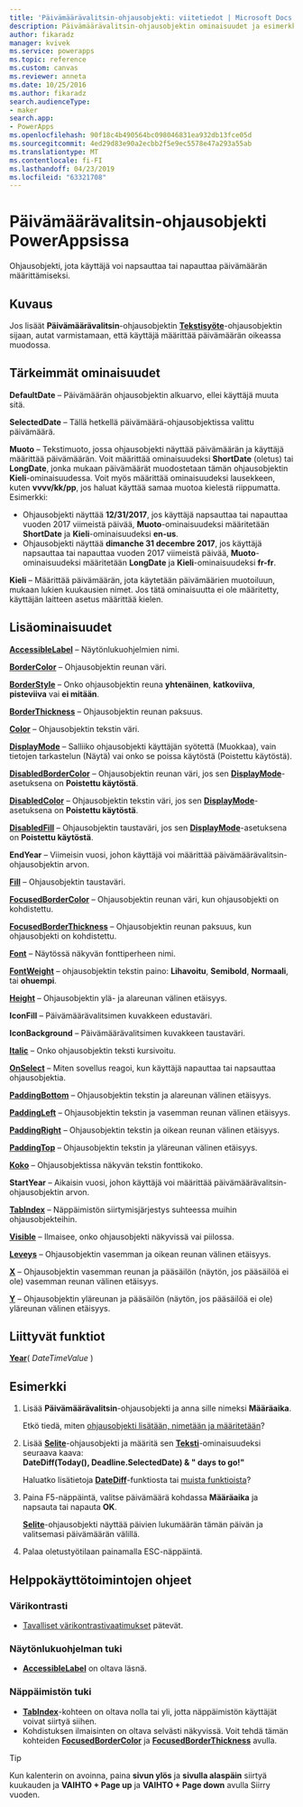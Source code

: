 ```yaml
---
title: 'Päivämäärävalitsin-ohjausobjekti: viitetiedot | Microsoft Docs'
description: Päivämäärävalitsin-ohjausobjektin ominaisuudet ja esimerkkejä
author: fikaradz
manager: kvivek
ms.service: powerapps
ms.topic: reference
ms.custom: canvas
ms.reviewer: anneta
ms.date: 10/25/2016
ms.author: fikaradz
search.audienceType:
- maker
search.app:
- PowerApps
ms.openlocfilehash: 90f18c4b490564bc098046831ea932db13fce05d
ms.sourcegitcommit: 4ed29d83e90a2ecbb2f5e9ec5578e47a293a55ab
ms.translationtype: MT
ms.contentlocale: fi-FI
ms.lasthandoff: 04/23/2019
ms.locfileid: "63321708"
---
```

# <a name="date-picker-control-in-powerapps"></a>Päivämäärävalitsin-ohjausobjekti PowerAppsissa
Ohjausobjekti, jota käyttäjä voi napsauttaa tai napauttaa päivämäärän määrittämiseksi.

## <a name="description"></a>Kuvaus
Jos lisäät **Päivämäärävalitsin**-ohjausobjektin **[Tekstisyöte](control-text-input.md)**-ohjausobjektin sijaan, autat varmistamaan, että käyttäjä määrittää päivämäärän oikeassa muodossa.

## <a name="key-properties"></a>Tärkeimmät ominaisuudet
**DefaultDate** – Päivämäärän ohjausobjektin alkuarvo, ellei käyttäjä muuta sitä.

**SelectedDate** – Tällä hetkellä päivämäärä-ohjausobjektissa valittu päivämäärä.

**Muoto** – Tekstimuoto, jossa ohjausobjekti näyttää päivämäärän ja käyttäjä määrittää päivämäärän. Voit määrittää ominaisuudeksi **ShortDate** (oletus) tai **LongDate**, jonka mukaan päivämäärät muodostetaan tämän ohjausobjektin **Kieli**-ominaisuudessa. Voit myös määrittää ominaisuudeksi lausekkeen, kuten **vvvv/kk/pp**, jos haluat käyttää samaa muotoa kielestä riippumatta. Esimerkki:

* Ohjausobjekti näyttää **12/31/2017**, jos käyttäjä napsauttaa tai napauttaa vuoden 2017 viimeistä päivää, **Muoto**-ominaisuudeksi määritetään **ShortDate** ja **Kieli**-ominaisuudeksi **en-us**.
* Ohjausobjekti näyttää **dimanche 31 decembre 2017**, jos käyttäjä napsauttaa tai napauttaa vuoden 2017 viimeistä päivää, **Muoto**-ominaisuudeksi määritetään **LongDate** ja **Kieli**-ominaisuudeksi **fr-fr**.

**Kieli** – Määrittää päivämäärän, jota käytetään päivämäärien muotoiluun, mukaan lukien kuukausien nimet. Jos tätä ominaisuutta ei ole määritetty, käyttäjän laitteen asetus määrittää kielen.

## <a name="additional-properties"></a>Lisäominaisuudet
**[AccessibleLabel](properties-accessibility.md)** – Näytönlukuohjelmien nimi.

**[BorderColor](properties-color-border.md)** – Ohjausobjektin reunan väri.

**[BorderStyle](properties-color-border.md)** – Onko ohjausobjektin reuna **yhtenäinen**, **katkoviiva**, **pisteviiva** vai **ei mitään**.

**[BorderThickness](properties-color-border.md)** – Ohjausobjektin reunan paksuus.

**[Color](properties-color-border.md)** – Ohjausobjektin tekstin väri.

**[DisplayMode](properties-core.md)**  – Salliiko ohjausobjekti käyttäjän syötettä (Muokkaa), vain tietojen tarkastelun (Näytä) vai onko se poissa käytöstä (Poistettu käytöstä).

**[DisabledBorderColor](properties-color-border.md)** – Ohjausobjektin reunan väri, jos sen **[DisplayMode](properties-core.md)**-asetuksena on **Poistettu käytöstä**.

**[DisabledColor](properties-color-border.md)** – Ohjausobjektin tekstin väri, jos sen **[DisplayMode](properties-core.md)**-asetuksena on **Poistettu käytöstä**.

**[DisabledFill](properties-color-border.md)** – Ohjausobjektin taustaväri, jos sen **[DisplayMode](properties-core.md)**-asetuksena on **Poistettu käytöstä**.

**EndYear** – Viimeisin vuosi, johon käyttäjä voi määrittää päivämäärävalitsin-ohjausobjektin arvon.

**[Fill](properties-color-border.md)** – Ohjausobjektin taustaväri.

**[FocusedBorderColor](properties-color-border.md)**  – Ohjausobjektin reunan väri, kun ohjausobjekti on kohdistettu.

**[FocusedBorderThickness](properties-color-border.md)** – Ohjausobjektin reunan paksuus, kun ohjausobjekti on kohdistettu.

**[Font](properties-text.md)** – Näytössä näkyvän fonttiperheen nimi.

**[FontWeight](properties-text.md)**  – ohjausobjektin tekstin paino: **Lihavoitu**, **Semibold**, **Normaali**, tai **ohuempi**.

**[Height](properties-size-location.md)** – Ohjausobjektin ylä- ja alareunan välinen etäisyys.

**IconFill** – Päivämäärävalitsimen kuvakkeen edustaväri.

**IconBackground** – Päivämäärävalitsimen kuvakkeen taustaväri.

**[Italic](properties-text.md)**  – Onko ohjausobjektin teksti kursivoitu.

**[OnSelect](properties-core.md)** – Miten sovellus reagoi, kun käyttäjä napauttaa tai napsauttaa ohjausobjektia.

**[PaddingBottom](properties-size-location.md)** – Ohjausobjektin tekstin ja alareunan välinen etäisyys.

**[PaddingLeft](properties-size-location.md)** – Ohjausobjektin tekstin ja vasemman reunan välinen etäisyys.

**[PaddingRight](properties-size-location.md)** – Ohjausobjektin tekstin ja oikean reunan välinen etäisyys.

**[PaddingTop](properties-size-location.md)** – Ohjausobjektin tekstin ja yläreunan välinen etäisyys.

**[Koko](properties-text.md)** – Ohjausobjektissa näkyvän tekstin fonttikoko.

**StartYear** – Aikaisin vuosi, johon käyttäjä voi määrittää päivämäärävalitsin-ohjausobjektin arvon.

**[TabIndex](properties-accessibility.md)** – Näppäimistön siirtymisjärjestys suhteessa muihin ohjausobjekteihin.

**[Visible](properties-core.md)** – Ilmaisee, onko ohjausobjekti näkyvissä vai piilossa.

**[Leveys](properties-size-location.md)** – Ohjausobjektin vasemman ja oikean reunan välinen etäisyys.

**[X](properties-size-location.md)** – Ohjausobjektin vasemman reunan ja pääsäilön (näytön, jos pääsäilöä ei ole) vasemman reunan välinen etäisyys.

**[Y](properties-size-location.md)** – Ohjausobjektin yläreunan ja pääsäilön (näytön, jos pääsäilöä ei ole) yläreunan välinen etäisyys.

## <a name="related-functions"></a>Liittyvät funktiot
**[Year](../functions/function-datetime-parts.md)**( *DateTimeValue* )

## <a name="example"></a>Esimerkki
1. Lisää **Päivämäärävalitsin**-ohjausobjekti ja anna sille nimeksi **Määräaika**.

    Etkö tiedä, miten [ohjausobjekti lisätään, nimetään ja määritetään](../add-configure-controls.md)?
2. Lisää **[Selite](control-text-box.md)**-ohjausobjekti ja määritä sen **[Teksti](properties-core.md)**-ominaisuudeksi seuraava kaava:
   <br>**DateDiff(Today(), Deadline.SelectedDate) & " days to go!"**

    Haluatko lisätietoja **[DateDiff](../functions/function-dateadd-datediff.md)**-funktiosta tai [muista funktioista](../formula-reference.md)?
3. Paina F5-näppäintä, valitse päivämäärä kohdassa **Määräaika** ja napsauta tai napauta **OK**.

    **[Selite](control-text-box.md)**-ohjausobjekti näyttää päivien lukumäärän tämän päivän ja valitsemasi päivämäärän välillä.
4. Palaa oletustyötilaan painamalla ESC-näppäintä.


## <a name="accessibility-guidelines"></a>Helppokäyttötoimintojen ohjeet
### <a name="color-contrast"></a>Värikontrasti
* [Tavalliset värikontrastivaatimukset](../accessible-apps-color.md) pätevät.

### <a name="screen-reader-support"></a>Näytönlukuohjelman tuki
* **[AccessibleLabel](properties-accessibility.md)** on oltava läsnä.

### <a name="keyboard-support"></a>Näppäimistön tuki
* **[TabIndex](properties-accessibility.md)**-kohteen on oltava nolla tai yli, jotta näppäimistön käyttäjät voivat siirtyä siihen.
* Kohdistuksen ilmaisinten on oltava selvästi näkyvissä. Voit tehdä tämän kohteiden **[FocusedBorderColor](properties-color-border.md)** ja **[FocusedBorderThickness](properties-color-border.md)** avulla.

> [!TIP]
> Kun kalenterin on avoinna, paina **sivun ylös** ja **sivulla alaspäin** siirtyä kuukauden ja **VAIHTO + Page up** ja **VAIHTO + Page down** avulla Siirry vuoden.
